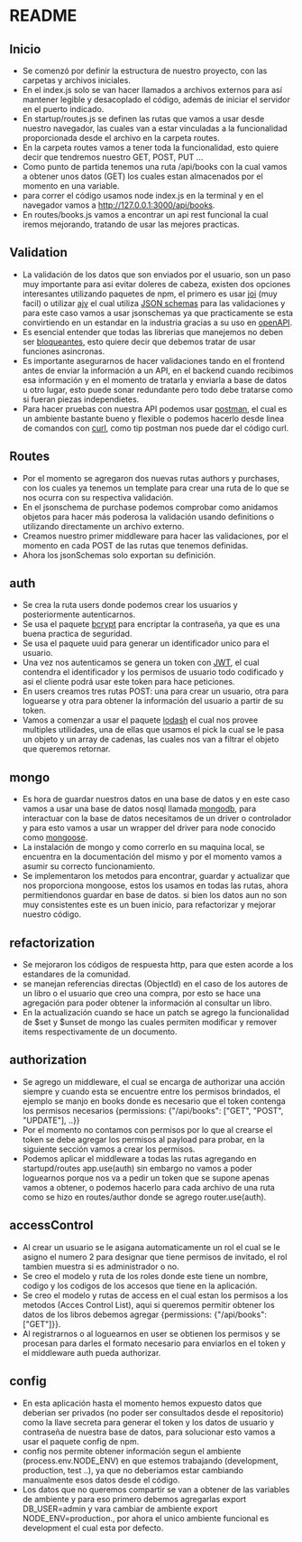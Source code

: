 # README

## Inicio

- Se comenzó por definir la estructura de nuestro proyecto, con las carpetas y archivos iniciales.
- En el index.js solo se van hacer llamados a archivos externos para así mantener legible y desacoplado el código, además de iniciar el servidor en el puerto indicado.
- En startup/routes.js se definen las rutas que vamos a usar desde nuestro navegador, las cuales van a estar vinculadas a la funcionalidad proporcionada desde el archivo en la carpeta routes.
- En la carpeta routes vamos a tener toda la funcionalidad, esto quiere decir que tendremos nuestro GET, POST, PUT ...
- Como punto de partida tenemos una ruta /api/books con la cual vamos a obtener unos datos (GET) los cuales estan almacenados por el momento en una variable.
- para correr el código usamos node index.js en la terminal y en el navegador vamos a http://127.0.0.1:3000/api/books.
- En routes/books.js vamos a encontrar un api rest funcional la cual iremos mejorando, tratando de usar las mejores practicas.

## Validation

- La validación de los datos que son enviados por el usuario, son un paso muy importante para asi evitar doleres de cabeza, existen dos opciones interesantes utilizando paquetes de npm, el primero es usar [joi](https://www.npmjs.com/package/joi) (muy facil) o utilizar [ajv](https://www.npmjs.com/package/ajv) el cual utiliza [JSON schemas](https://json-schema.org/understanding-json-schema/) para las validaciones y para este caso vamos a usar jsonschemas ya que practicamente se esta convirtiendo en un estandar en la industria gracias a su uso en [openAPI](https://github.com/OAI/OpenAPI-Specification).
- Es esencial entender que todas las librerias que manejemos no deben ser [bloqueantes](https://nodejs.org/en/docs/guides/blocking-vs-non-blocking/), esto quiere decir que debemos tratar de usar funciones asincronas.
- Es importante asegurarnos de hacer validaciones tando en el frontend antes de enviar la información a un API, en el backend cuando recibimos esa información y en el momento de tratarla y enviarla a base de datos u otro lugar, esto puede sonar redundante pero todo debe tratarse como si fueran piezas independietes.
- Para hacer pruebas con nuestra API podemos usar [postman](https://www.getpostman.com/), el cual es un ambiente bastante bueno y flexible o podemos hacerlo desde linea de comandos con [curl](https://gist.github.com/subfuzion/08c5d85437d5d4f00e58), como tip postman nos puede dar el código curl.

## Routes

- Por el momento se agregaron dos nuevas rutas authors y purchases, con los cuales ya tenemos un template para crear una ruta de lo que se nos ocurra con su respectiva validación.
- En el jsonschema de purchase podemos comprobar como anidamos objetos para hacer más poderosa la validación usando definitions o utilizando directamente un archivo externo.
- Creamos nuestro primer middleware para hacer las validaciones, por el momento en cada POST de las rutas que tenemos definidas.
- Ahora los jsonSchemas solo exportan su definición.

## auth

- Se crea la ruta users donde podemos crear los usuarios y posteriormente autenticarnos.
- Se usa el paquete [bcrypt](https://www.npmjs.com/package/bcrypt) para encriptar la contraseña, ya que es una buena practica de seguridad.
- Se usa el paquete uuid para generar un identificador unico para el usuario.
- Una vez nos autenticamos se genera un token con [JWT](https://jwt.io/), el cual contendra el identificador y los permisos de usuario todo codificado y asi el cliente podrá usar este token para hace peticiones.
- En users creamos tres rutas POST: una para crear un usuario, otra para loguearse y otra para obtener la información del usuario a partir de su token.
- Vamos a comenzar a usar el paquete [lodash](https://lodash.com/) el cual nos provee multiples utilidades, una de ellas que usamos el pick la cual se le pasa un objeto y un array de cadenas, las cuales nos van a filtrar el objeto que queremos retornar.

## mongo

- Es hora de guardar nuestros datos en una base de datos y en este caso vamos a usar una base de datos nosql llamada [mongodb](https://docs.mongodb.com/manual/tutorial/getting-started/), para interactuar con la base de datos necesitamos de un driver o controlador y para esto vamos a usar un wrapper del driver para node conocido como [mongoose](https://mongoosejs.com/docs/index.html).
- La instalación de mongo y como correrlo en su maquina local, se encuentra en la documentación del mismo y por el momento vamos a asumir su correcto funcionamiento.
- Se implementaron los metodos para encontrar, guardar y actualizar que nos proporciona mongoose, estos los usamos en todas las rutas, ahora permitiendonos guardar en base de datos. si bien los datos aun no son muy consistentes este es un buen inicio, para refactorizar y mejorar nuestro código.

## refactorization

- Se mejoraron los códigos de respuesta http, para que esten acorde a los estandares de la comunidad.
- se manejan referencias directas (ObjectId) en el caso de los autores de un libro o el usuario que creo una compra, por esto se hace una agregación para poder obtener la información al consultar un libro.
- En la actualización cuando se hace un patch se agrego la funcionalidad de $set y $unset de mongo las cuales permiten modificar y remover items respectivamente de un documento.

## authorization

- Se agrego un middleware, el cual se encarga de authorizar una acción siempre y cuando esta se encuentre entre los permisos brindados, el ejemplo se manjo en books donde es necesario que el token contenga los permisos necesarios  {permissions: {"/api/books": ["GET", "POST", "UPDATE"], ..}}
- Por el momento no contamos con permisos por lo que al crearse el token se debe agregar los permisos al payload para probar, en la siguiente sección vamos a crear los permisos.
- Podemos aplicar el middleware a todas las rutas agregando en startupd/routes  app.use(auth) sin embargo no vamos a poder loguearnos porque nos va a pedir un token que se supone apenas vamos a obtener, o podemos hacerlo para cada archivo de una ruta como se hizo en routes/author donde se agrego  router.use(auth).

## accessControl

- Al crear un usuario se le asigana automaticamente un rol el cual se le asigno el numero 2 para designar que tiene permisos de invitado, el rol tambien muestra si es administrador o no.
- Se creo el modelo y ruta de los roles donde este tiene un nombre, codigo y los codigos de los accesos que tiene en la aplicación.
- Se creo el modelo y rutas de access en el cual estan los permisos a los metodos (Acces Control List), aqui si queremos permitir obtener los datos de los libros debemos agregar {permissions: {"/api/books": ["GET"]}}.
- Al registrarnos o al loguearnos en user se obtienen los permisos y se procesan para darles el formato necesario para enviarlos en el token y el middleware auth pueda authorizar.

## config

- En esta aplicación hasta el momento hemos expuesto datos que deberian ser privados (no poder ser consultados desde el repositorio) como la llave secreta para generar el token y los datos de usuario y contraseña de nuestra base de datos, para solucionar esto vamos a usar el paquete config de npm.
- config nos permite obtener información segun el ambiente (process.env.NODE_ENV) en que estemos trabajando (development, production, test ..), ya que no deberiamos estar cambiando manualmente esos datos desde el código.
- Los datos que no queremos compartir se van a obtener de las variables de ambiente y para eso primero debemos agregarlas export DB_USER=admin y vara cambiar de ambiente export NODE_ENV=production., por ahora el unico ambiente funcional es development el cual esta por defecto.
